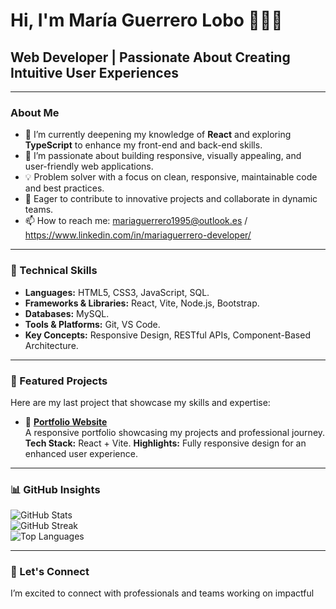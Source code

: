 # Hi, I'm María Guerrero Lobo 👩🏻‍💻

## Web Developer | Passionate About Creating Intuitive User Experiences

---

### About Me

- 🌱 I’m currently deepening my knowledge of **React** and exploring **TypeScript** to enhance my front-end and back-end skills.
- 🎨 I’m passionate about building responsive, visually appealing, and user-friendly web applications.
- 💡 Problem solver with a focus on clean, responsive, maintainable code and best practices.
- 🚀 Eager to contribute to innovative projects and collaborate in dynamic teams.
- 📫 How to reach me: mariaguerrero1995@outlook.es / https://www.linkedin.com/in/mariaguerrero-developer/

---

### 💼 Technical Skills

- **Languages:** HTML5, CSS3, JavaScript, SQL.
- **Frameworks & Libraries:** React, Vite, Node.js, Bootstrap.
- **Databases:** MySQL.
- **Tools & Platforms:** Git, VS Code.
- **Key Concepts:** Responsive Design, RESTful APIs, Component-Based Architecture.

---

### 🌟 Featured Projects

Here are my last project that showcase my skills and expertise:

- 🎨 **[Portfolio Website](https://mariaguerrero95.github.io/web-cv-MariaGuerreroLobo/)**  
  A responsive portfolio showcasing my projects and professional journey.  
  **Tech Stack:** React + Vite.
  **Highlights:** Fully responsive design for an enhanced user experience.

---

### 📊 GitHub Insights

![GitHub Stats](https://github-readme-stats.vercel.app/api?username=YourUsername&show_icons=true&theme=radical&hide=issues)  
![GitHub Streak](https://streak-stats.demolab.com/?user=YourUsername&theme=radical)  
![Top Languages](https://github-readme-stats.vercel.app/api/top-langs/?username=YourUsername&layout=compact&theme=radical)

---

### 🤝 Let's Connect

I’m excited to connect with professionals and teams working on impactful

